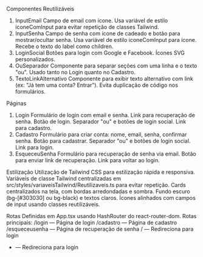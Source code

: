 Componentes Reutilizáveis
1. InputEmail
Campo de email com ícone.
Usa variável de estilo iconeComInput para evitar repetição de classes Tailwind.
2. InputSenha
Campo de senha com ícone de cadeado e botão para mostrar/ocultar senha.
Usa variável de estilo iconeComInput para ícone.
Recebe o texto do label como children.
3. LoginSocial
Botões para login com Google e Facebook.
Ícones SVG personalizados.
4. OuSeparador
Componente para separar seções com uma linha e o texto "ou".
Usado tanto no Login quanto no Cadastro.
5. TextoLinkAlternativo
Componente para exibir texto alternativo com link (ex: "Já tem uma conta? Entrar").
Evita duplicação de código nos formulários.

Páginas
1. Login
Formulário de login com email e senha.
Link para recuperação de senha.
Botão de login.
Separador "ou" e botões de login social.
Link para cadastro.
2. Cadastro
Formulário para criar conta: nome, email, senha, confirmar senha.
Botão para cadastrar.
Separador "ou" e botões de login social.
Link para login.
3. EsqueceuSenha
Formulário para recuperação de senha via email.
Botão para enviar link de recuperação.
Link para voltar ao login.

Estilização
Utilização de Tailwind CSS para estilização rápida e responsiva.
Variáveis de classe Tailwind centralizadas em src/styles/variaveisTailwind/Reutilizaveis.ts para evitar repetição.
Cards centralizados na tela, com bordas arredondadas e sombra.
Fundo escuro (bg-[#303030] ou bg-black) e textos claros.
Ícones alinhados com campos de input usando classes reutilizáveis.

Rotas
Definidas em App.tsx usando HashRouter do react-router-dom.
Rotas principais:
/login — Página de login
/cadastro — Página de cadastro
/esqueceusenha — Página de recuperação de senha
/ — Redireciona para login
* — Redireciona para login
